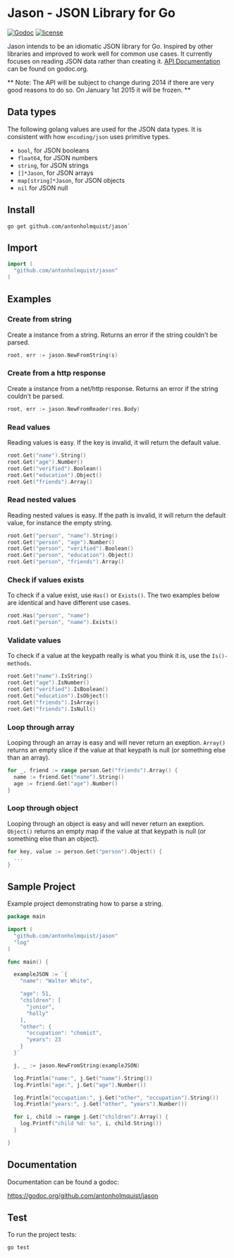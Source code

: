 # Jason - JSON Library for Go

[![Godoc](http://img.shields.io/badge/godoc-reference-blue.svg?style=flat)](https://godoc.org/github.com/antonholmquist/jason) [![license](http://img.shields.io/badge/license-MIT-red.svg?style=flat)](https://raw.githubusercontent.com/antonholmquist/jason/master/LICENSE)

Jason intends to be an idiomatic JSON library for Go. Inspired by other libraries and improved to work well for common use cases. It currently focuses on reading JSON data rather than creating it. [API Documentation](http://godoc.org/github.com/antonholmquist/godoc) can be found on godoc.org.

** Note: The API will be subject to change during 2014 if there are very good reasons to do so. On January 1st 2015 it will be frozen. **

## Data types

The following golang values are used for the JSON data types. It is consistent with how `encoding/json` uses primitive types.

- `bool`, for JSON booleans
- `float64`, for JSON numbers
- `string`, for JSON strings
- `[]*Jason`, for JSON arrays
- `map[string]*Jason`, for JSON objects
- `nil` for JSON null

## Install

```shell
go get github.com/antonholmquist/jason`
```

## Import

```go
import (
  "github.com/antonholmquist/jason"
)
```

## Examples

### Create from string

Create a instance from a string. Returns an error if the string couldn't be parsed.

```go
root, err := jason.NewFromString(s)

```

### Create from a http response

Create a instance from a net/http response. Returns an error if the string couldn't be parsed.

```go
root, err := jason.NewFromReader(res.Body)

```

### Read values

Reading  values is easy. If the key is invalid, it will return the default value.

```go
root.Get("name").String()
root.Get("age").Number()
root.Get("verified").Boolean()
root.Get("education").Object()
root.Get("friends").Array()

```

### Read nested values

Reading nested values is easy. If the path is invalid, it will return the default value, for instance the empty string.

```go
root.Get("person", "name").String()
root.Get("person", "age").Number()
root.Get("person", "verified").Boolean()
root.Get("person", "education").Object()
root.Get("person", "friends").Array()

```

### Check if values exists

To check if a value exist, use `Has()` or `Exists()`. The two examples below are identical and have different use cases.

```go
root.Has("person", "name")
root.Get("person", "name").Exists()
```


### Validate values

To check if a value at the keypath really is what you think it is, use the `Is()-methods`.

```go
root.Get("name").IsString()
root.Get("age").IsNumber()
root.Get("verified").IsBoolean()
root.Get("education").IsObject()
root.Get("friends").IsArray()
root.Get("friends").IsNull()

```

### Loop through array

Looping through an array is easy and will never return an exeption. `Array()` returns an empty slice if the value at that keypath is null (or something else than an array).

```go
for _, friend := range person.Get("friends").Array() {
  name := friend.Get("name").String()
  age := friend.Get("age").Number()
}
```

### Loop through object

Looping through an object is easy and will never return an exeption. `Object()` returns an empty map if the value at that keypath is null (or something else than an object).

```go
for key, value := person.Get("person").Object() {
  ...
}
```


## Sample Project

Example project demonstrating how to parse a string.

```go
package main

import (
  "github.com/antonholmquist/jason"
  "log"
)

func main() {

  exampleJSON := `{
    "name": "Walter White",

    "age": 51,
    "children": [
      "junior",
      "holly"
    ],
    "other": {
      "occupation": "chemist",
      "years": 23
    }
  }`

  j, _ := jason.NewFromString(exampleJSON)

  log.Println("name:", j.Get("name").String())
  log.Println("age:", j.Get("age").Number())

  log.Println("occupation:", j.Get("other", "occupation").String())
  log.Println("years:", j.Get("other", "years").Number())

  for i, child := range j.Get("children").Array() {
    log.Printf("child %d: %s", i, child.String())
  }

}
```

## Documentation

Documentation can be found a godoc:

https://godoc.org/github.com/antonholmquist/jason


## Test
To run the project tests:

```shell
go test
```